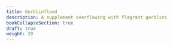 ```yaml
---
title: Gerblinflood
description: A supplement overflowing with flagrant gerblins
bookCollapseSection: true
draft: true
weight: 20
---
```

